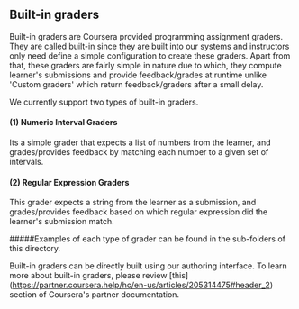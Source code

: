 ## Built-in graders

Built-in graders are Coursera provided programming assignment graders. They are called built-in since they are built into our systems and instructors only need define a simple configuration to create these graders. Apart from that, these graders are fairly simple in nature due to which, they compute learner's submissions and provide feedback/grades at runtime unlike 'Custom graders' which return feedback/graders after a small delay.

We currently support two types of built-in graders.

#### (1) Numeric Interval Graders

Its a simple grader that expects a list of numbers from the learner, and grades/provides feedback by matching each number to a given set of intervals.

#### (2) Regular Expression Graders

This grader expects a string from the learner as a submission, and grades/provides feedback based on which regular expression did the learner's submission match.


#####Examples of each type of grader can be found in the sub-folders of this directory.

Built-in graders can be directly built using our authoring interface. To learn more about built-in graders, please review [this] (https://partner.coursera.help/hc/en-us/articles/205314475#header_2) section of Coursera's partner documentation.
